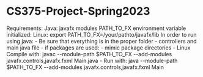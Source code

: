 # CS375-Project-Spring2023
Requirements:
	Java:
		javafx modules
		PATH_TO_FX environment variable initialized:
			Linux: export PATH_TO_FX=/your/pathto/javafx/lib
	In order to run using java:
		- Be sure that everything is in the proper folder
			- controllers and main java file
			- if packages are used:
				- mimic package directories
		- Linux Compile with:
			javac --module-path $PATH_TO_FX --add-modules javafx.controls,javafx.fxml Main.java
		- Run with:
			java --module-path $PATH_TO_FX --add-modules javafx.controls,javafx.fxml Main
